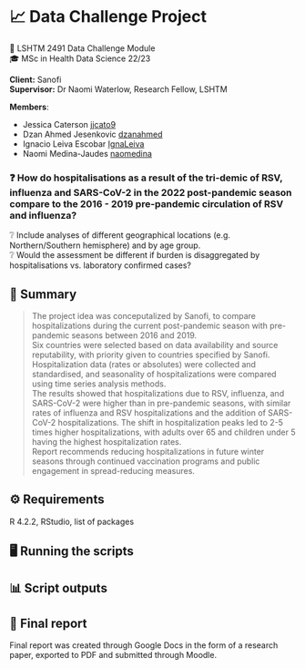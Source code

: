 # :chart_with_upwards_trend: Data Challenge Project 

:bookmark: LSHTM 2491 Data Challenge Module  
:mortar_board: MSc in Health Data Science 22/23

**Client:** Sanofi\
**Supervisor:** Dr Naomi Waterlow, Research Fellow, LSHTM

**Members**:
- Jessica Caterson [jjcato9](https://github.com/jjcato9)
- Dzan Ahmed Jesenkovic [dzanahmed](https://github.com/dzanahmed)
- Ignacio Leiva Escobar [IgnaLeiva](https://github.com/IgnaLeiva)
- Naomi Medina-Jaudes [naomedina](https://github.com/naomedina)
&nbsp;<br>
### :question: How do hospitalisations as a result of the tri-demic of RSV, influenza and SARS-CoV-2 in the 2022 post-pandemic season compare to the 2016 - 2019 pre-pandemic circulation of RSV and influenza?
:grey_question: Include analyses of different geographical locations (e.g. Northern/Southern hemisphere) and by age group.  
:grey_question: Would the assessment be different if burden is disaggregated by hospitalisations vs. laboratory confirmed cases? 

## :page_with_curl: Summary 
> The project idea was conceputalized by Sanofi, to compare hospitalizations during the current post-pandemic season with pre-pandemic seasons between 2016 and 2019.   
> Six countries were selected based on data availability and source reputability, with priority given to countries specified by Sanofi. Hospitalization data (rates or absolutes) were collected and standardised, and seasonality of hospitalizations were compared using time series analysis methods.   
> The results showed that hospitalizations due to RSV, influenza, and SARS-CoV-2 were higher than in pre-pandemic seasons, with similar rates of influenza and RSV hospitalizations and the addition of SARS-CoV-2 hospitalizations. The shift in hospitalization peaks led to 2-5 times higher hospitalizations, with adults over 65 and children under 5 having the highest hospitalization rates.   
> Report recommends reducing hospitalizations in future winter seasons through continued vaccination programs and public engagement in spread-reducing measures.   

## :gear: Requirements

R 4.2.2, RStudio, list of packages

## :desktop_computer: Running the scripts

## :bar_chart: Script outputs

## :memo: Final report
Final report was created through Google Docs in the form of a research paper, exported to PDF and submitted through Moodle.
